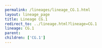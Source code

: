 ```yaml
---
permalink: /lineages/lineage_CG.1.html
layout: lineage_page
title: Lineage CG.1
redirect_to: ../lineage.html?lineage=CG.1
lineage: CG.1
parent: 
children: ['CG.1']
---
```

